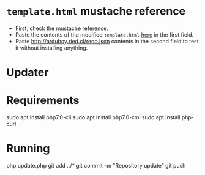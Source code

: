 # `template.html` mustache reference

* First, check the mustache [reference](https://mustache.github.io/mustache.5.html).
* Paste the contents of the modified `template.html` [here](https://mustache.github.io/#demo) in the 
first field.
* Paste http://arduboy.ried.cl/repo.json contents in the second field to test it without installing anything.

# Updater

# Requirements

  sudo apt install php7.0-cli
  sudo apt install php7.0-xml
  sudo apt install php-curl
  
# Running

  php update.php
  git add ../*
  git commit -m "Repository update"
  git push